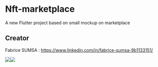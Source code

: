 # Nft-marketplace

A new Flutter project based on small mockup on marketplace

## Creator
Fabrice SUMSA : 
https://www.linkedin.com/in/fabrice-sumsa-9b1133151/



![](../../../../var/folders/4x/4n4_tz4s51lg3dr88k9k__nh0000gr/T/simulator_screenshot_FE4FE31E-97E9-4260-AFC4-BC299C977F85.png)![](../../../../var/folders/4x/4n4_tz4s51lg3dr88k9k__nh0000gr/T/simulator_screenshot_D15E8335-482D-424E-B1B1-8D1F2CBD49DB.png)